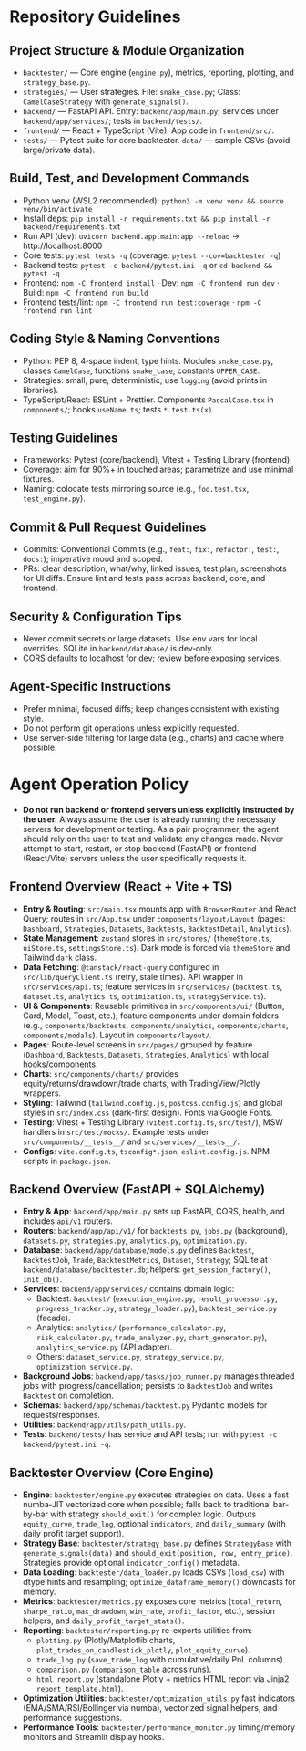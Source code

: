 # Repository Guidelines

## Project Structure & Module Organization
- `backtester/` — Core engine (`engine.py`), metrics, reporting, plotting, and `strategy_base.py`.
- `strategies/` — User strategies. File: `snake_case.py`; Class: `CamelCaseStrategy` with `generate_signals()`.
- `backend/` — FastAPI API. Entry: `backend/app/main.py`; services under `backend/app/services/`; tests in `backend/tests/`.
- `frontend/` — React + TypeScript (Vite). App code in `frontend/src/`.
- `tests/` — Pytest suite for core backtester. `data/` — sample CSVs (avoid large/private data).

## Build, Test, and Development Commands
- Python venv (WSL2 recommended): `python3 -m venv venv && source venv/bin/activate`
- Install deps: `pip install -r requirements.txt && pip install -r backend/requirements.txt`
- Run API (dev): `uvicorn backend.app.main:app --reload` → http://localhost:8000
- Core tests: `pytest tests -q` (coverage: `pytest --cov=backtester -q`)
- Backend tests: `pytest -c backend/pytest.ini -q` or `cd backend && pytest -q`
- Frontend: `npm -C frontend install` · Dev: `npm -C frontend run dev` · Build: `npm -C frontend run build`
- Frontend tests/lint: `npm -C frontend run test:coverage` · `npm -C frontend run lint`

## Coding Style & Naming Conventions
- Python: PEP 8, 4‑space indent, type hints. Modules `snake_case.py`, classes `CamelCase`, functions `snake_case`, constants `UPPER_CASE`.
- Strategies: small, pure, deterministic; use `logging` (avoid prints in libraries).
- TypeScript/React: ESLint + Prettier. Components `PascalCase.tsx` in `components/`; hooks `useName.ts`; tests `*.test.ts(x)`.

## Testing Guidelines
- Frameworks: Pytest (core/backend), Vitest + Testing Library (frontend).
- Coverage: aim for 90%+ in touched areas; parametrize and use minimal fixtures.
- Naming: colocate tests mirroring source (e.g., `foo.test.tsx`, `test_engine.py`).

## Commit & Pull Request Guidelines
- Commits: Conventional Commits (e.g., `feat:`, `fix:`, `refactor:`, `test:`, `docs:`); imperative mood and scoped.
- PRs: clear description, what/why, linked issues, test plan; screenshots for UI diffs. Ensure lint and tests pass across backend, core, and frontend.

## Security & Configuration Tips
- Never commit secrets or large datasets. Use env vars for local overrides. SQLite in `backend/database/` is dev‑only.
- CORS defaults to localhost for dev; review before exposing services.

## Agent‑Specific Instructions
- Prefer minimal, focused diffs; keep changes consistent with existing style.
- Do not perform git operations unless explicitly requested.
- Use server-side filtering for large data (e.g., charts) and cache where possible.

# Agent Operation Policy

- **Do not run backend or frontend servers unless explicitly instructed by the user.** Always assume the user is already running the necessary servers for development or testing. As a pair programmer, the agent should rely on the user to test and validate any changes made. Never attempt to start, restart, or stop backend (FastAPI) or frontend (React/Vite) servers unless the user specifically requests it.

## Frontend Overview (React + Vite + TS)

- **Entry & Routing**: `src/main.tsx` mounts app with `BrowserRouter` and React Query; routes in `src/App.tsx` under `components/layout/Layout` (pages: `Dashboard`, `Strategies`, `Datasets`, `Backtests`, `BacktestDetail`, `Analytics`).
- **State Management**: `zustand` stores in `src/stores/` (`themeStore.ts`, `uiStore.ts`, `settingsStore.ts`). Dark mode is forced via `themeStore` and Tailwind `dark` class.
- **Data Fetching**: `@tanstack/react-query` configured in `src/lib/queryClient.ts` (retry, stale times). API wrapper in `src/services/api.ts`; feature services in `src/services/` (`backtest.ts`, `dataset.ts`, `analytics.ts`, `optimization.ts`, `strategyService.ts`).
- **UI & Components**: Reusable primitives in `src/components/ui/` (Button, Card, Modal, Toast, etc.); feature components under domain folders (e.g., `components/backtests`, `components/analytics`, `components/charts`, `components/modals`). Layout in `components/layout/`.
- **Pages**: Route-level screens in `src/pages/` grouped by feature (`Dashboard`, `Backtests`, `Datasets`, `Strategies`, `Analytics`) with local hooks/components.
- **Charts**: `src/components/charts/` provides equity/returns/drawdown/trade charts, with TradingView/Plotly wrappers.
- **Styling**: Tailwind (`tailwind.config.js`, `postcss.config.js`) and global styles in `src/index.css` (dark-first design). Fonts via Google Fonts.
- **Testing**: Vitest + Testing Library (`vitest.config.ts`, `src/test/`), MSW handlers in `src/test/mocks/`. Example tests under `src/components/__tests__/` and `src/services/__tests__/`.
- **Configs**: `vite.config.ts`, `tsconfig*.json`, `eslint.config.js`. NPM scripts in `package.json`.

## Backend Overview (FastAPI + SQLAlchemy)

- **Entry & App**: `backend/app/main.py` sets up FastAPI, CORS, health, and includes `api/v1` routers.
- **Routers**: `backend/app/api/v1/` for `backtests.py`, `jobs.py` (background), `datasets.py`, `strategies.py`, `analytics.py`, `optimization.py`.
- **Database**: `backend/app/database/models.py` defines `Backtest`, `BacktestJob`, `Trade`, `BacktestMetrics`, `Dataset`, `Strategy`; SQLite at `backend/database/backtester.db`; helpers: `get_session_factory()`, `init_db()`.
- **Services**: `backend/app/services/` contains domain logic:
  - Backtest: `backtest/` (`execution_engine.py`, `result_processor.py`, `progress_tracker.py`, `strategy_loader.py`), `backtest_service.py` (facade).
  - Analytics: `analytics/` (`performance_calculator.py`, `risk_calculator.py`, `trade_analyzer.py`, `chart_generator.py`), `analytics_service.py` (API adapter).
  - Others: `dataset_service.py`, `strategy_service.py`, `optimization_service.py`.
- **Background Jobs**: `backend/app/tasks/job_runner.py` manages threaded jobs with progress/cancellation; persists to `BacktestJob` and writes `Backtest` on completion.
- **Schemas**: `backend/app/schemas/backtest.py` Pydantic models for requests/responses.
- **Utilities**: `backend/app/utils/path_utils.py`.
- **Tests**: `backend/tests/` has service and API tests; run with `pytest -c backend/pytest.ini -q`.

## Backtester Overview (Core Engine)

- **Engine**: `backtester/engine.py` executes strategies on data. Uses a fast numba‑JIT vectorized core when possible; falls back to traditional bar-by-bar with strategy `should_exit()` for complex logic. Outputs `equity_curve`, `trade_log`, optional `indicators`, and `daily_summary` (with daily profit target support).
- **Strategy Base**: `backtester/strategy_base.py` defines `StrategyBase` with `generate_signals(data)` and `should_exit(position, row, entry_price)`. Strategies provide optional `indicator_config()` metadata.
- **Data Loading**: `backtester/data_loader.py` loads CSVs (`load_csv`) with dtype hints and resampling; `optimize_dataframe_memory()` downcasts for memory.
- **Metrics**: `backtester/metrics.py` exposes core metrics (`total_return`, `sharpe_ratio`, `max_drawdown`, `win_rate`, `profit_factor`, etc.), session helpers, and `daily_profit_target_stats()`.
- **Reporting**: `backtester/reporting.py` re-exports utilities from:
  - `plotting.py` (Plotly/Matplotlib charts, `plot_trades_on_candlestick_plotly`, `plot_equity_curve`).
  - `trade_log.py` (`save_trade_log` with cumulative/daily PnL columns).
  - `comparison.py` (`comparison_table` across runs).
  - `html_report.py` (standalone Plotly + metrics HTML report via Jinja2 `report_template.html`).
- **Optimization Utilities**: `backtester/optimization_utils.py` fast indicators (EMA/SMA/RSI/Bollinger via numba), vectorized signal helpers, and performance suggestions.
- **Performance Tools**: `backtester/performance_monitor.py` timing/memory monitors and Streamlit display hooks.